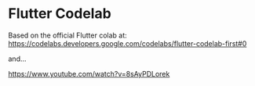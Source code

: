 # Flutter Codelab

Based on the official Flutter colab at:
https://codelabs.developers.google.com/codelabs/flutter-codelab-first#0

and... 

https://www.youtube.com/watch?v=8sAyPDLorek